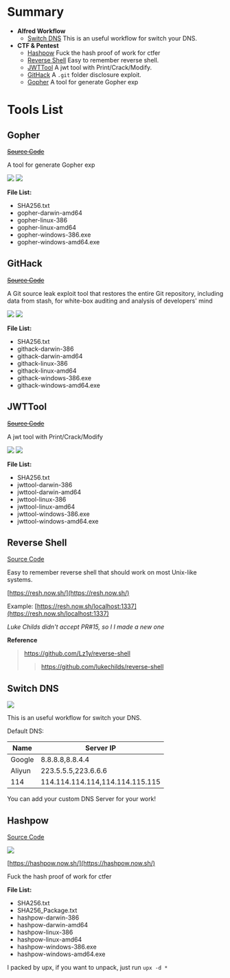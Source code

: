 # Summary

- **Alfred Workflow**
  - [Switch DNS](#switch-dns) This is an useful workflow for switch your DNS.
- **CTF & Pentest**
  - [Hashpow](#hashpow) Fuck the hash proof of work for ctfer
  - [Reverse Shell](#reverse-shell) Easy to remember reverse shell.
  - [JWTTool](#jwttool) A jwt tool with Print/Crack/Modify.
  - [GitHack](#githack) A `.git` folder disclosure exploit.
  - [Gopher](#gopher) A tool for generate Gopher exp

# Tools List

## Gopher

~~[Source Code](#)~~

A tool for generate Gopher exp

[![](https://img.shields.io/badge/Download%208M-Qiniu-blue)](http://virzz-img.dongzt.cn/tools/ctf/gopher.zip)
[![](https://img.shields.io/badge/Download%208M-Github-blue)](https://github.com/virzz/tools.virzz.com/releases/tag/gopher1.1)

**File List:**

- SHA256.txt
- gopher-darwin-amd64
- gopher-linux-386
- gopher-linux-amd64
- gopher-windows-386.exe
- gopher-windows-amd64.exe

## GitHack

~~[Source Code](#)~~

A Git source leak exploit tool that restores the entire Git repository, including data from stash, for white-box auditing and analysis of developers' mind

[![](https://img.shields.io/badge/Download%2018M-Qiniu-blue)](http://virzz-img.dongzt.cn/tools/ctf/githack.zip)
[![](https://img.shields.io/badge/Download%2018M-Github-blue)](https://github.com/virzz/tools.virzz.com/releases/tag/githack1.0)

**File List:**

- SHA256.txt
- githack-darwin-386
- githack-darwin-amd64
- githack-linux-386
- githack-linux-amd64
- githack-windows-386.exe
- githack-windows-amd64.exe

## JWTTool

~~[Source Code](#)~~

A jwt tool with Print/Crack/Modify

[![](https://img.shields.io/badge/Download%2010M-Qiniu-blue)](http://virzz-img.dongzt.cn/tools/ctf/jwttool.zip)
[![](https://img.shields.io/badge/Download%2010M-Github-blue)](https://github.com/virzz/tools.virzz.com/releases/tag/jwt1.0)

**File List:**

- SHA256.txt
- jwttool-darwin-386
- jwttool-darwin-amd64
- jwttool-linux-386
- jwttool-linux-amd64
- jwttool-windows-386.exe
- jwttool-windows-amd64.exe

## Reverse Shell

[Source Code](https://github.com/virink/reverse-shell)

Easy to remember reverse shell that should work on most Unix-like systems.

[https://resh.now.sh/](https://resh.now.sh/)

Example: [https://resh.now.sh/localhost:1337](https://resh.now.sh/localhost:1337)

*Luke Childs didn't accept PR#15, so I I made a new one*

**Reference**
> https://github.com/Lz1y/reverse-shell
> > https://github.com/lukechilds/reverse-shell

## Switch DNS

[![](https://img.shields.io/badge/Download%201.8M-Qiniu-blue)](http://virzz-img.dongzt.cn/tools/alfredworkflow/SwitchDNS.alfredworkflow)


This is an useful workflow for switch your DNS.

Default DNS:

| Name   | Server IP                       |
| ------ | ------------------------------- |
| Google | 8.8.8.8,8.8.4.4                 |
| Aliyun | 223.5.5.5,223.6.6.6             |
| 114    | 114.114.114.114,114.114.115.115 |


You can add your custom DNS Server for your work!

## Hashpow

[Source Code](https://github.com/virink/hashpow)

[![](https://img.shields.io/badge/Download%2023M-Qiniu-blue)](http://virzz-img.dongzt.cn/tools/ctf/hashpow.tar.gz)

[https://hashpow.now.sh/](https://hashpow.now.sh/)

Fuck the hash proof of work for ctfer

**File List:**

- SHA256.txt
- SHA256_Package.txt
- hashpow-darwin-386
- hashpow-darwin-amd64
- hashpow-linux-386
- hashpow-linux-amd64
- hashpow-windows-386.exe
- hashpow-windows-amd64.exe

I packed by upx, if you want to unpack, just run `upx -d *`